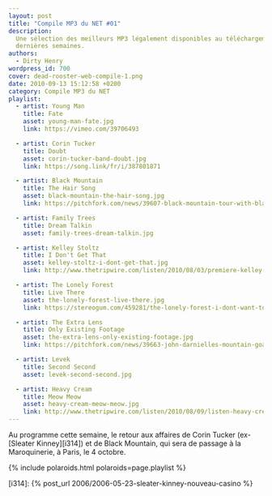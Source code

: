 ```yaml
---
layout: post
title: "Compile MP3 du NET #01"
description:
  Une sélection des meilleurs MP3 légalement disponibles au téléchargement des
  dernières semaines.
authors:
  - Dirty Henry
wordpress_id: 700
cover: dead-rooster-web-compile-1.png
date: 2010-09-13 15:12:58 +0200
category: Compile MP3 du NET
playlist:
  - artist: Young Man
    title: Fate
    asset: young-man-fate.jpg
    link: https://vimeo.com/39706493

  - artist: Corin Tucker
    title: Doubt
    asset: corin-tucker-band-doubt.jpg
    link: https://song.link/fr/i/387801871

  - artist: Black Mountain
    title: The Hair Song
    asset: black-mountain-the-hair-song.jpg
    link: https://pitchfork.com/news/39607-black-mountain-tour-with-black-angels/

  - artist: Family Trees
    title: Dream Talkin
    asset: family-trees-dream-talkin.jpg

  - artist: Kelley Stoltz
    title: I Don't Get That
    asset: kelley-stoltz-i-dont-get-that.jpg
    link: http://www.thetripwire.com/listen/2010/08/03/premiere-kelley-stoltz-i-dont-get-that/

  - artist: The Lonely Forest
    title: Live There
    asset: the-lonely-forest-live-there.jpg
    link: https://stereogum.com/459281/the-lonely-forest-i-dont-want-to-live-there-stereogum-premiere/mp3s/

  - artist: The Extra Lens
    title: Only Existing Footage
    asset: the-extra-lens-only-existing-footage.jpg
    link: https://pitchfork.com/news/39663-john-darnielles-mountain-goats-and-extra-lens-sign-to-merge-records/

  - artist: Levek
    title: Second Second
    asset: levek-second-second.jpg

  - artist: Heavy Cream
    title: Meow Meow
    asset: heavy-cream-meow-meow.jpg
    link: http://www.thetripwire.com/listen/2010/08/09/listen-heavy-cream-meow-meow/
---
```


Au programme cette semaine, le retour aux affaires de Corin Tucker (ex-[Sleater
Kinney][i314]) et de Black Mountain, qui sera de passage à la Maroquinerie, à
Paris, le 4 octobre.

{% include polaroids.html polaroids=page.playlist %}

[i314]: {% post_url 2006/2006-05-23-sleater-kinney-nouveau-casino %}

